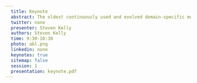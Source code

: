 ```yaml
---
  title: Keynote
  abstract: The oldest continuously used and evolved domain-specific modelling language among MetaEdit+ customers is currently in its 30th year. In all that time, none of its many hundreds of users has ever had to manually edit a model file to solve a co-evolution issue. What is the reason, and is it possible to make a research career based on it? We will look at the evolutionary pressures that drive modeling language, modeling tool, and language workbench evolution. How do they differ between academia and industry, and are those differences necessary or useful? And finally, why is no co-evolution often the best form of evolution? Our hunt for answers will take us from Beijing to San Diego, from the Arctic Circle to Cape Town, before landing fully carbon-compensated back in Linz.
  twitter: none
  presenter: Steven Kelly
  authors: Steven Kelly
  time: 9:30-10:30
  photo: abl.png
  linkedin: none
  keynotes: true
  sitemap: false
  session: 1
  presentation: keynote.pdf
---
```

